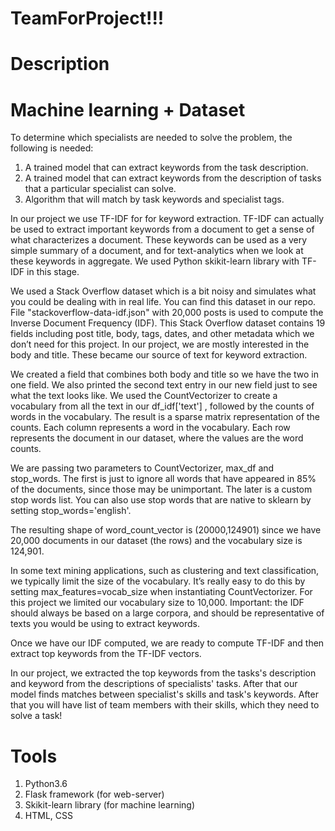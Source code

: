 # TeamForProject!!!

# Description

# Machine learning + Dataset

To determine which specialists are needed to solve the problem, the following is needed:

1. A trained model that can extract keywords from the task description.
2. A trained model that can extract keywords from the description of tasks that a particular specialist can solve.
3. Algorithm that will match by task keywords and specialist tags.

In our project we use TF-IDF for for keyword extraction. TF-IDF can actually be used to extract important keywords from a document to get a sense of what characterizes a document. These keywords can be used as a very simple summary of a document, and for text-analytics when we look at these keywords in aggregate. We used Python skikit-learn library with TF-IDF in this stage.
 
We used a Stack Overflow dataset which is a bit noisy and simulates what you could be dealing with in real life. You can find this dataset in our repo. File "stackoverflow-data-idf.json" with 20,000 posts is used to compute the Inverse Document Frequency (IDF). This Stack Overflow dataset contains 19 fields including post title, body, tags, dates, and other metadata which we don’t need for this project. In our project, we are mostly interested in the body and title. These became our source of text for keyword extraction.

We created a field that combines both body and title so we have the two in one field. We also printed the second text entry in our new field just to see what the text looks like. We used the CountVectorizer to create a vocabulary from all the text in our df_idf['text'] , followed by the counts of words in the vocabulary. The result is a sparse matrix representation of the counts. Each column represents a word in the vocabulary. Each row represents the document in our dataset, where the values are the word counts.

We are passing two parameters to CountVectorizer, max_df and stop_words. The first is just to ignore all words that have appeared in 85% of the documents, since those may be unimportant. The later is a custom stop words list. You can also use stop words that are native to sklearn by setting stop_words='english'. 

The resulting shape of word_count_vector is (20000,124901) since we have 20,000 documents in our dataset (the rows) and the vocabulary size is 124,901.

In some text mining applications, such as clustering and text classification, we typically limit the size of the vocabulary. It’s really easy to do this by setting max_features=vocab_size when instantiating CountVectorizer. For this project we limited our vocabulary size to 10,000. Important: the IDF should always be based on a large corpora, and should be representative of texts you would be using to extract keywords. 

Once we have our IDF computed, we are ready to compute TF-IDF and then extract top keywords from the TF-IDF vectors.

In our project, we extracted the top keywords from the tasks's description and keyword from the descriptions of specialists' tasks. After that our model finds matches between specialist's skills and task's keywords. After that you will have list of team members with their skills, which they need to solve a task!

# Tools

1. Python3.6 
2. Flask framework (for web-server)
3. Skikit-learn library (for machine learning)
4. HTML, CSS



